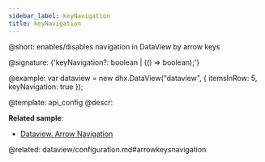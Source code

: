 ```yaml
---
sidebar_label: keyNavigation
title: keyNavigation
---          
```


@short: enables/disables navigation in DataView by arrow keys

@signature: {'keyNavigation?: boolean | (() => boolean);'}

@example: 
var dataview = new dhx.DataView("dataview", {
    itemsInRow: 5, 
    keyNavigation: true
});


@template:	api_config
@descr: 


**Related sample**:
- [Dataview. Arrow Navigation](https://snippet.dhtmlx.com/u7mgoly9)

@related:
dataview/configuration.md#arrowkeysnavigation

